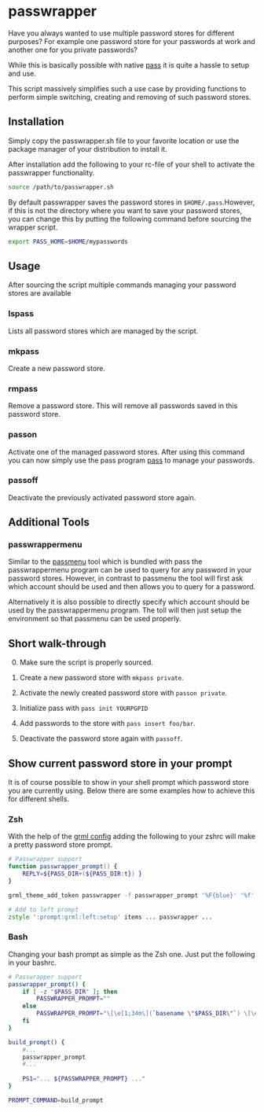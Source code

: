 # passwrapper

Have you always wanted to use multiple password stores for different purposes?
For example one password store for your passwords at work and another one for
you private passwords?

While this is basically possible with native [pass][pass] it is quite a hassle
to setup and use.

This script massively simplifies such a use case by providing functions to perform
simple switching, creating and removing of such password stores.


## Installation

Simply copy the passwrapper.sh file to your favorite location or use the package
manager of your distribution to install it.

After installation add the following to your rc-file of your shell to activate
the passwrapper functionality.

```bash
source /path/to/passwrapper.sh
```

By default passwrapper saves the password stores in `$HOME/.pass`.However, if
this is not the directory where you want to save your password stores, you can
change this by putting the following command before sourcing the wrapper
script.

```bash
export PASS_HOME=$HOME/mypasswords
```

## Usage

After sourcing the script multiple commands managing your password stores are available

### lspass

Lists all password stores which are managed by the script.

### mkpass

Create a new password store.

### rmpass

Remove a password store. This will remove all passwords saved in this password store.

### passon

Activate one of the managed password stores. After using this command you can now simply use
the pass program [pass][pass] to manage your passwords.

### passoff

Deactivate the previously activated password store again.

## Additional Tools

### passwrappermenu

Similar to the [passmenu][pass] tool which is bundled with pass the passwrappermenu program can be used
to query for any password in your password stores. However, in contrast to passmenu the tool will first
ask which account should be used and then allows you to query for a password.

Alternatively it is also possible to directly specify which account should be used by the passwrappermenu
program. The toll will then just setup the environment so that passmenu can be used properly.

## Short walk-through

0. Make sure the script is properly sourced.

1. Create a new password store with `mkpass private`.

2. Activate the newly created password store with `passon private`.

3. Initialize pass with `pass init YOURPGPID`

4. Add passwords to the store with `pass insert foo/bar`.

5. Deactivate the password store again with `passoff`.

## Show current password store in your prompt

It is of course possible to show in your shell prompt which password store you
are currently using. Below there are some examples how to achieve this for
different shells.

### Zsh

With the help of the [grml config][grml_config] adding the following to your
zshrc will make a pretty password store prompt.

```zsh
# Passwrapper support
function passwrapper_prompt() {
    REPLY=${PASS_DIR+(${PASS_DIR:t}) }
}

grml_theme_add_token passwrapper -f passwrapper_prompt '%F{blue}' '%f'

# Add to left prompt
zstyle ':prompt:grml:left:setup' items ... passwrapper ...
```

### Bash

Changing your bash prompt as simple as the Zsh one. Just put the following in
your bashrc.

```bash
# Passwrapper support
passwrapper_prompt() {
    if [ -z "$PASS_DIR" ]; then
        PASSWRAPPER_PROMPT=""
    else
        PASSWRAPPER_PROMPT="\[\e[1;34m\](`basename \"$PASS_DIR\"`) \[\e[0m\]"
    fi
}

build_prompt() {
    #...
    passwrapper_prompt
    #...
    
    PS1="... ${PASSWRAPPER_PROMPT} ..."
}

PROMPT_COMMAND=build_prompt
```


[pass]: http://www.passwordstore.org/
[grml_config]: https://grml.org/zsh/

